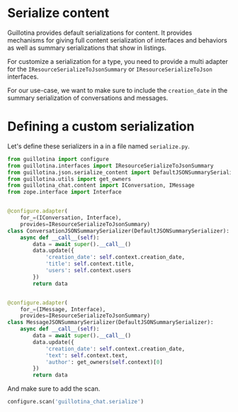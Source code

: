# Serialize content

Guillotina provides default serializations for content. It provides mechanisms
for giving full content serialization of interfaces and behaviors as well as
summary serializations that show in listings.

For customize a serialization for a type, you need to provide a multi adapter
for the `IResourceSerializeToJsonSummary` or `IResourceSerializeToJson` interfaces.

For our use-case, we want to make sure to include the `creation_date` in the
summary serialization of conversations and messages.


# Defining a custom serialization

Let's define these serializers in a in a file named `serialize.py`.

```python
from guillotina import configure
from guillotina.interfaces import IResourceSerializeToJsonSummary
from guillotina.json.serialize_content import DefaultJSONSummarySerializer
from guillotina.utils import get_owners
from guillotina_chat.content import IConversation, IMessage
from zope.interface import Interface


@configure.adapter(
    for_=(IConversation, Interface),
    provides=IResourceSerializeToJsonSummary)
class ConversationJSONSummarySerializer(DefaultJSONSummarySerializer):
    async def __call__(self):
        data = await super().__call__()
        data.update({
            'creation_date': self.context.creation_date,
            'title': self.context.title,
            'users': self.context.users
        })
        return data


@configure.adapter(
    for_=(IMessage, Interface),
    provides=IResourceSerializeToJsonSummary)
class MessageJSONSummarySerializer(DefaultJSONSummarySerializer):
    async def __call__(self):
        data = await super().__call__()
        data.update({
            'creation_date': self.context.creation_date,
            'text': self.context.text,
            'author': get_owners(self.context)[0]
        })
        return data
```

And make sure to add the scan.

```python
configure.scan('guillotina_chat.serialize')
```
